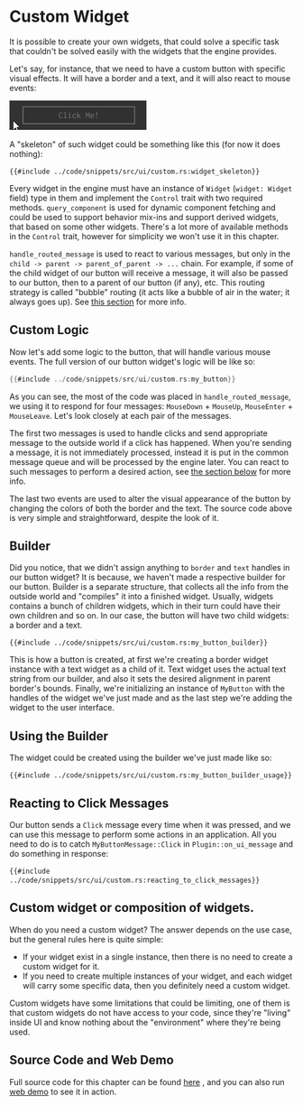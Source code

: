 # Custom Widget

It is possible to create your own widgets, that could solve a specific task that couldn't be solved easily with the
widgets that the engine provides.

Let's say, for instance, that we need to have a custom button with specific visual effects. It will have a border and
a text, and it will also react to mouse events:

![custom widget](custom_widget.gif)

A "skeleton" of such widget could be something like this (for now it does nothing):  

```rust,no_run
{{#include ../code/snippets/src/ui/custom.rs:widget_skeleton}}
```

Every widget in the engine must have an instance of `Widget` (`widget: Widget` field) type in them and implement the 
`Control` trait with two required methods. `query_component` is used for dynamic component fetching and could be used 
to support behavior mix-ins and support derived widgets, that based on some other widgets. There's a lot more of 
available methods in the `Control` trait, however for simplicity we won't use it in this chapter. 

`handle_routed_message` is used to react to various messages, but only in the `child -> parent -> parent_of_parent -> ...`
chain. For example, if some of the child widget of our button will receive a message, it will also be passed to our button,
then to a parent of our button (if any), etc. This routing strategy is called "bubble" routing (it acts like a bubble of
air in the water; it always goes up). See [this section](basic_concepts/basic_concepts.md#message-routing-strategies) for
more info.

## Custom Logic

Now let's add some logic to the button, that will handle various mouse events. The full version of our button widget's 
logic will be like so:

```rust ,no_run
{{#include ../code/snippets/src/ui/custom.rs:my_button}}
```

As you can see, the most of the code was placed in `handle_routed_message`, we using it to respond for four messages:
`MouseDown` + `MouseUp`, `MouseEnter` + `MouseLeave`. Let's look closely at each pair of the messages.

The first two messages is used to handle clicks and send appropriate message to the outside world if a click has happened.
When you're sending a message, it is not immediately processed, instead it is put in the common message queue and will 
be processed by the engine later. You can react to such messages to perform a desired action, see 
[the section below](custom.md#reacting-to-click-messages) for more info. 

The last two events are used to alter the visual appearance of the button by changing the colors of both the border and 
the text. The source code above is very simple and straightforward, despite the look of it.

## Builder

Did you notice, that we didn't assign anything to `border` and `text` handles in our button widget? It is because, we
haven't made a respective builder for our button. Builder is a separate structure, that collects all the info from
the outside world and "compiles" it into a finished widget. Usually, widgets contains a bunch of children widgets, which
in their turn could have their own children and so on. In our case, the button will have two child widgets: a border and
a text.

```rust,no_run
{{#include ../code/snippets/src/ui/custom.rs:my_button_builder}}
```

This is how a button is created, at first we're creating a border widget instance with a text widget as a child of it.
Text widget uses the actual text string from our builder, and also it sets the desired alignment in parent border's 
bounds. Finally, we're initializing an instance of `MyButton` with the handles of the widget we've just made and as
the last step we're adding the widget to the user interface.

## Using the Builder

The widget could be created using the builder we've just made like so:

```rust,no_run
{{#include ../code/snippets/src/ui/custom.rs:my_button_builder_usage}}
```

## Reacting to Click Messages

Our button sends a `Click` message every time when it was pressed, and we can use this message to perform some actions
in an application. All you need to do is to catch `MyButtonMessage::Click` in `Plugin::on_ui_message` and do something
in response:

```rust,no_run
{{#include ../code/snippets/src/ui/custom.rs:reacting_to_click_messages}}
```

## Custom widget or composition of widgets. 
 
When do you need a custom widget? The answer depends on the use case, but the general rules here is quite simple:

- If your widget exist in a single instance, then there is no need to create a custom widget for it.
- If you need to create multiple instances of your widget, and each widget will carry some specific data, then you
  definitely need a custom widget.

Custom widgets have some limitations that could be limiting, one of them is that custom widgets do not have
access to your code, since they're "living" inside UI and know nothing about the "environment" where they're
being used.

## Source Code and Web Demo

Full source code for this chapter can be found [here](https://github.com/IThreeM/I3M-Engine-Core-demo-projects/blob/main/ui/game/src/custom.rs)
, and you can also run [web demo](https://ithreem.com/assets/demo/ui/index.html) to see it in action.